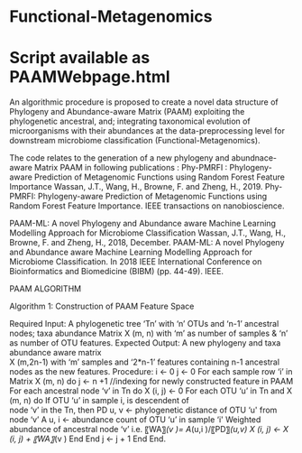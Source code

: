 # Functional-Metagenomics
# Script available as PAAMWebpage.html

An algorithmic procedure is proposed to create a novel data structure of Phylogeny and Abundance-aware Matrix (PAAM)
exploiting the phylogenetic ancestral, and; integrating taxonomical evolution of microorganisms 
with their abundances at the data-preprocessing level for downstream microbiome classification (Functional-Metagenomics).

The code relates to the generation of a new phylogeny and abundnace-aware Matrix PAAM in following publications :
Phy-PMRFI : Phylogeny-aware Prediction of Metagenomic Functions using Random Forest Feature Importance
Wassan, J.T., Wang, H., Browne, F. and Zheng, H., 2019. Phy-PMRFI: Phylogeny-aware Prediction of Metagenomic Functions using Random Forest Feature Importance.
IEEE transactions on nanobioscience.

PAAM-ML: A novel Phylogeny and Abundance aware Machine Learning Modelling Approach for Microbiome Classification 
Wassan, J.T., Wang, H., Browne, F. and Zheng, H., 2018, December. PAAM-ML: A novel Phylogeny and Abundance aware Machine
Learning Modelling Approach for Microbiome Classification. 
In 2018 IEEE International Conference on Bioinformatics and Biomedicine (BIBM) (pp. 44-49). IEEE.

PAAM ALGORITHM


Algorithm 1: Construction of PAAM Feature Space 

Required Input:  A phylogenetic tree ‘Tn’ with ‘n’ OTUs and ‘n-1’ ancestral nodes; taxa abundance Matrix X (m, n) with ‘m’ as number of samples & ‘n’ as number of OTU features.
Expected Output:  A new phylogeny and taxa abundance aware matrix       
X (m,2n-1) with ‘m’ samples and ‘2*n-1’ features containing n-1 ancestral nodes as the new features.
Procedure:
i ← 0
j ← 0
For each sample row ‘i’ in Matrix X (m, n) do
      j ← n +1 //indexing for newly constructed feature in PAAM
      For each ancestral node ‘v’ in Tn do 
          X (i, j) ← 0
           For each OTU ‘u’ in Tn and X (m, n) do
                 If OTU ‘u’ in sample i, is descendent of    
                  node ‘v’ in the Tn, then
                          PD u, v ← phylogenetic distance of OTU ‘u' from node ‘v’
                          A u, i ← abundance count of   OTU ‘u’ in sample ‘i'
                         Weighted abundance of ancestral node ‘v’ i.e. 〖WA〗_(v )=    A_(u,i  )/〖PD〗_(u,v) 
                          X (i, j) ←   X (i, j) + 〖WA〗_(v )
                End
             End
            j ← j + 1 
       End
End.     
